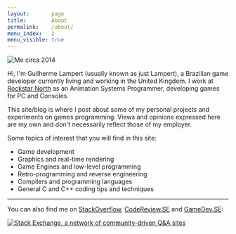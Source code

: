 ```yaml
---
layout:       page
title:        About
permalink:    /about/
menu_index:   2
menu_visible: true
---
```


<div>
  <img src="{{ "/static/images/profile-pic.png" | prepend: site.baseurl }}" id="profile-pic" title="Me circa 2014">
</div>

Hi, I'm Guilherme Lampert (usually known as just Lampert), a Brazilian game developer currently living and working
in the United Kingdom. I work at [Rockstar North](http://www.rockstarnorth.com/) as an Animation Systems Programmer,
developing games for PC and Consoles.

This site/blog is where I post about some of my personal projects and experiments on games programming.
Views and opinions expressed here are my own and don't necessarily reflect those of my employer.

Some topics of interest that you will find in this site:

- Game development
- Graphics and real-time rendering
- Game Engines and low-level programming
- Retro-programming and reverse engineering
- Compilers and programming languages
- General C and C++ coding tips and techniques

----

You can also find me on [StackOverflow][link_so], [CodeReview.SE][link_cr] and [GameDev.SE][link_gdse]:

<div>
  <a href="http://stackexchange.com/users/1234852">
    <img src="http://stackexchange.com/users/flair/1234852.png"
         id="stackexchange-flair"
         alt="Stack Exchange, a network of community-driven Q&amp;A sites"
         title="Profile for glampert on Stack Exchange, a network of free, community-driven Q&amp;A sites"
    >
  </a>
</div>


[link_so]:   http://stackoverflow.com/users/1198654/glampert?tab=profile
[link_cr]:   http://codereview.stackexchange.com/users/39810/glampert?tab=profile
[link_gdse]: http://gamedev.stackexchange.com/users/41153/glampert?tab=profile

